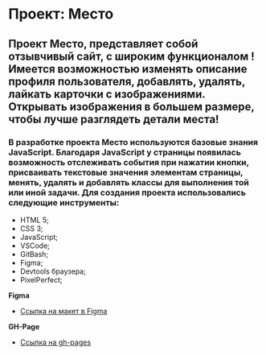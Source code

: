 # Проект: Место

## Проект Место, представляет собой отзывчивый сайт, с широким функционалом ! Имеется возможностью изменять описание профиля пользователя, добавлять, удалять, лайкать карточки с изображениями. Открывать изображения в большем размере, чтобы лучше разглядеть детали места!

### В разработке проекта **Место** используются базовые знания JavaScript. Благодаря JavaScript у страницы появилась возможность отслеживать события при нажатии кнопки, присваивать текстовые значения элементам страницы, менять, удалять и добавлять классы для выполнения той или иной задачи. Для создания проекта использовались следующие инструменты:

* HTML 5;
* CSS 3;
* JavaScript;
* VSCode;
* GitBash;
* Figma;
* Devtools браузера;
* PixelPerfect;

**Figma**

* [Ссылка на макет в Figma](https://www.figma.com/file/2cn9N9jSkmxD84oJik7xL7/JavaScript.-Sprint-4?type=design&node-id=28212-326&t=GCg5AqwRglpDZzLQ-0)

**GH-Page**

* [Ссылка на gh-pages](https://ggertzog.github.io/mesto/index.html)
